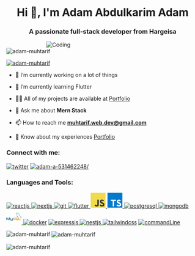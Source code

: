 <h1 align="center">Hi 👋, I'm Adam Abdulkarim Adam</h1>
<h3 align="center">A passionate full-stack developer from Hargeisa</h3>
<img align ="right" alt ="Coding" width ="400" 
src ="https://cdn.dribbble.com/users/1162077/screenshots/3848914/programmer.gif">

<p align="left"> <img src="https://komarev.com/ghpvc/?username=adam-muhtarif&label=Profile%20views&color=0e75b6&style=flat" alt="adam-muhtarif" /> </p>

<p align="left"> <a href="https://github.com/ryo-ma/github-profile-trophy"><img src="https://github-profile-trophy.vercel.app/?username=adam-muhtarif" alt="adam-muhtarif" /></a> </p>

- 🔭 I’m currently working on a lot of things

- 🌱 I’m currently learning Flutter

- 👨‍💻 All of my projects are available at [Portfolio](https://aadam-samakaab.vercel.app/)

- 💬 Ask me about **Mern Stack**

- 📫 How to reach me **muhtarif.web.dev@gmail.com**

- 📄 Know about my experiences [Portfolio](https://aadam-samakaab.vercel.app/About)


<h3 align="left">Connect with me:</h3>
<p align="left">
<a href="https://twitter.com/Adam_Samakab" target="blank"><img align="center" src="https://raw.githubusercontent.com/rahuldkjain/github-profile-readme-generator/master/src/images/icons/Social/twitter.svg" alt="twitter" height="30" width="40" /></a>
<a href="https://www.linkedin.com/in/adam-a-531462248" target="blank"><img align="center" src="https://raw.githubusercontent.com/rahuldkjain/github-profile-readme-generator/master/src/images/icons/Social/linked-in-alt.svg" alt="adam-a-531462248/" height="30" width="40" /></a>
</p>

<h3 align="left">Languages and Tools:</h3>
<p align="left">
  <a href="#" target="_blank" rel="noreferrer"> <img src="https://w7.pngwing.com/pngs/79/518/png-transparent-js-react-js-logo-react-react-native-logos-icon-thumbnail.png" alt="reactjs" width="40" height="40"/> </a> 
  <a href="#" target="_blank" rel="noreferrer"> <img src="[https://www.svgrepo.com/show/354113/nextjs-icon.svg](https://img.icons8.com/fluent-systems-filled/512/FFFFFF/nextjs.png)" alt="nextjs" width="40" height="40"/> </a> 
  <a href="https://git-scm.com/" target="_blank" rel="noreferrer"> <img src="https://www.vectorlogo.zone/logos/git-scm/git-scm-icon.svg" alt="git" width="40" height="40"/> </a> 
  <a href="https://www.w3.org/html/" target="_blank" rel="noreferrer"> <img src="https://encrypted-tbn0.gstatic.com/images?q=tbn:ANd9GcRBgjfXhLFiTbASWw6Wz6o3ySlPhHPJdWis8A&s" alt="flutter" width="40" height="40"/> </a> 
  <a href="https://developer.mozilla.org/en-US/docs/Web/JavaScript" target="_blank" rel="noreferrer"> <img src="https://raw.githubusercontent.com/devicons/devicon/master/icons/javascript/javascript-original.svg" alt="javascript" width="40" height="40"/> </a>
  <a href="https://www.typescriptlang.org/" target="_blank" rel="noreferrer"> <img src="https://raw.githubusercontent.com/devicons/devicon/master/icons/typescript/typescript-original.svg" alt="typescript" width="40" height="40"/> </a>
  <a href="https://www.typescriptlang.org/" target="_blank" rel="noreferrer"> <img src="https://encrypted-tbn0.gstatic.com/images?q=tbn:ANd9GcTH8kxkUW0hXJ5PzGb1XJQAS7GK0frdLjifMg&s" alt="postgresql" width="40" height="40"/> </a>
  <a href="https://www.typescriptlang.org/" target="_blank" rel="noreferrer"> <img src="https://w7.pngwing.com/pngs/115/190/png-transparent-mongodb-original-logo-icon-thumbnail.png" alt="mongodb" width="40" height="40"/> </a>
  <a href="https://www.mysql.com/" target="_blank" rel="noreferrer"> <img src="https://raw.githubusercontent.com/devicons/devicon/master/icons/mysql/mysql-original-wordmark.svg" alt="mysql" width="40" height="40"/> </a>
  <a href="https://www.typescriptlang.org/" target="_blank" rel="noreferrer"> <img src="https://www.vikingsoftware.com/wp-content/uploads/2024/02/Docker.png" alt="docker" width="40" height="40"/></a> 
  <a href="https://www.typescriptlang.org/" target="_blank" rel="noreferrer"> <img src="https://w7.pngwing.com/pngs/925/447/png-transparent-express-js-node-js-javascript-mongodb-node-js-text-trademark-logo-thumbnail.png" alt="expressjs" width="40" height="40"/> </a>
  <a href="https://www.typescriptlang.org/" target="_blank" rel="noreferrer"> <img src="https://spng.pinpng.com/pngs/s/208-2082662_logo-nestjs-nest-js-hd-png-download.png" alt="nestjs" width="40" height="40"/>
  <a href="https://www.typescriptlang.org/" target="_blank" rel="noreferrer"> <img src="https://upload.wikimedia.org/wikipedia/commons/thumb/d/d5/Tailwind_CSS_Logo.svg/2560px-Tailwind_CSS_Logo.svg.png" alt="tailwindcss" width="40" height="40"/></a>
  <a href="https://www.typescriptlang.org/" target="_blank" rel="noreferrer"> <img src="https://w7.pngwing.com/pngs/704/597/png-transparent-computer-icons-command-line-interface-linux-system-console-command-line-icon-miscellaneous-text-rectangle-thumbnail.png" alt="commandLine" width="40" height="40"/></a> 
</p>

<p><img align="left" src="https://github-readme-stats.vercel.app/api/top-langs?username=adam-muhtarif&show_icons=true&locale=en&layout=compact" alt="adam-muhtarif" /></p>

<p>&nbsp;<img align="center" src="https://github-readme-stats.vercel.app/api?username=adam-muhtarif&show_icons=true&locale=en" alt="adam-muhtarif" /></p>

<p><img align="center" src="https://github-readme-streak-stats.herokuapp.com/?user=adam-muhtarif&" alt="adam-muhtarif" /></p>
